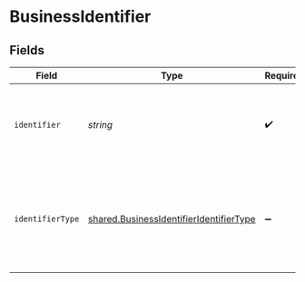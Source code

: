 # BusinessIdentifier


## Fields

| Field                                                                                                     | Type                                                                                                      | Required                                                                                                  | Description                                                                                               |
| --------------------------------------------------------------------------------------------------------- | --------------------------------------------------------------------------------------------------------- | --------------------------------------------------------------------------------------------------------- | --------------------------------------------------------------------------------------------------------- |
| `identifier`                                                                                              | *string*                                                                                                  | :heavy_check_mark:                                                                                        | Legal identifier of the business, such as its SIRET in France.                                            |
| `identifierType`                                                                                          | [shared.BusinessIdentifierIdentifierType](../../../sdk/models/shared/businessidentifieridentifiertype.md) | :heavy_minus_sign:                                                                                        | Type of legal business identifier of the business, such as the SIRET in France.                           |